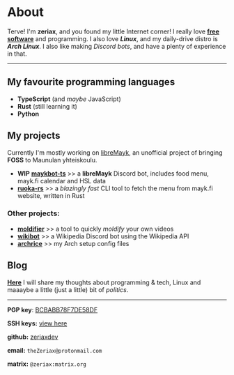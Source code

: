 # About

Terve! I'm **zeriax**, and you found my little Internet corner! I really love
**[free software](https://en.wikipedia.org/wiki/Free_software)** and programming.
I also love **_Linux_**, and my daily-drive distro is **_Arch Linux_**.
I also like making _Discord bots_, and have a plenty of experience in that.

---

## My favourite programming languages

- **TypeScript** (and _maybe_ JavaScript)
- **Rust** (still learning it)
- **Python**

## My projects

Currently I'm mostly working on [libreMayk](https://github.com/libreMayk), an unofficial project of bringing **FOSS** to Maunulan yhteiskoulu.

- **WIP** **[maykbot-ts](https://github.com/libreMayk/maykbot-ts)** >> a **libreMayk** Discord bot, includes food menu, mayk.fi calendar and HSL data
- **[ruoka-rs](https://github.com/libreMayk/ruoka-rs)** >> a _blazingly fast_ CLI tool to fetch the menu from mayk.fi website, written in Rust

### Other projects:

- **[moldifier](https://github.com/zeriaxdev/moldifier)** >> a tool to quickly _moldify_ your own videos
- **[wikibot](https://github.com/zeriaxdev/wikibot)** >> a Wikipedia Discord bot using the Wikipedia API
- **[archrice](https://github.com/zeriaxdev/archrice)** >> my Arch setup config files

## Blog

**[Here](blog)** I will share my thoughts about programming & tech, Linux and maaaybe a little (just a little) bit of _politics_.

---

**PGP key**: [BCBABB78F7DE58DF](zeriax.asc)

**SSH keys:** [view here](sshpub.txt)

**github:** [zeriaxdev](https://github.com/zeriaxdev)

**email:** `theZeriax@protonmail.com`

**matrix:** `@zeriax:matrix.org`

